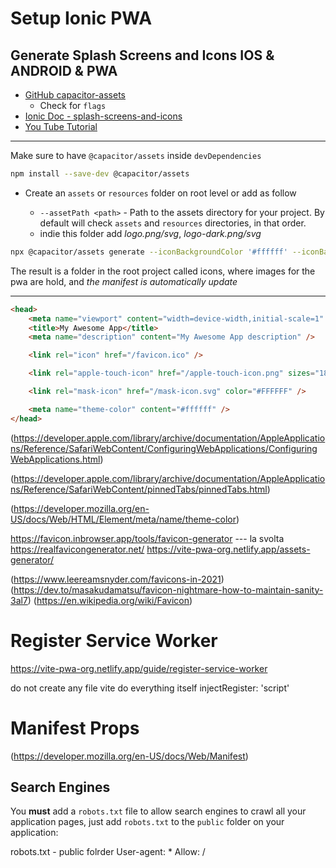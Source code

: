 # Setup Ionic PWA

## Generate Splash Screens and Icons IOS & ANDROID & PWA

- [GitHub capacitor-assets](https://github.com/ionic-team/capacitor-assets)
  - Check for `flags`
- [Ionic Doc - splash-screens-and-icons](https://capacitorjs.com/docs/next/guides/splash-screens-and-icons)
- [You Tube Tutorial](https://youtu.be/K7ghUiXLef8?si=MISUSRlohbGpViok&t=10425)

---

Make sure to have `@capacitor/assets` inside `devDependencies`

```bash
npm install --save-dev @capacitor/assets
```

- Create an `assets` or `resources` folder on root level or add as follow

  - `--assetPath <path>` - Path to the assets directory for your project. By default will check `assets` and `resources` directories, in that order.
  - indie this folder add _logo.png/svg_, _logo-dark.png/svg_

```bash
npx @capacitor/assets generate --iconBackgroundColor '#ffffff' --iconBackgroundColorDark '#000000' --splashBackgroundColor '#ffffff' --splashBackgroundColorDark '#000000'
```

The result is a folder in the root project called icons, where images for the pwa are hold, and _the manifest is automatically update_

---

```html
<head>
	<meta name="viewport" content="width=device-width,initial-scale=1" />
	<title>My Awesome App</title>
	<meta name="description" content="My Awesome App description" />

	<link rel="icon" href="/favicon.ico" />

	<link rel="apple-touch-icon" href="/apple-touch-icon.png" sizes="180x180" />

	<link rel="mask-icon" href="/mask-icon.svg" color="#FFFFFF" />

	<meta name="theme-color" content="#ffffff" />
</head>
```

(https://developer.apple.com/library/archive/documentation/AppleApplications/Reference/SafariWebContent/ConfiguringWebApplications/ConfiguringWebApplications.html)

(https://developer.apple.com/library/archive/documentation/AppleApplications/Reference/SafariWebContent/pinnedTabs/pinnedTabs.html)

(https://developer.mozilla.org/en-US/docs/Web/HTML/Element/meta/name/theme-color)

https://favicon.inbrowser.app/tools/favicon-generator --- la svolta
https://realfavicongenerator.net/
https://vite-pwa-org.netlify.app/assets-generator/

(https://www.leereamsnyder.com/favicons-in-2021)
(https://dev.to/masakudamatsu/favicon-nightmare-how-to-maintain-sanity-3al7)
(https://en.wikipedia.org/wiki/Favicon)

# Register Service Worker

https://vite-pwa-org.netlify.app/guide/register-service-worker

do not create any file vite do everything itself
injectRegister: 'script'

# Manifest Props

(https://developer.mozilla.org/en-US/docs/Web/Manifest)

## Search Engines[​](https://vite-pwa-org.netlify.app/guide/pwa-minimal-requirements#search-engines)

You **must** add a `robots.txt` file to allow search engines to crawl all your application pages, just add `robots.txt` to the `public` folder on your application:

robots.txt - public folrder
User-agent: *
Allow: /
